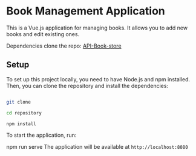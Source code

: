 # Book Management Application

This is a Vue.js application for managing books. It allows you to add new books and edit existing ones.

Dependencies clone the repo:
[API-Book-store](https://github.com/JuniorPaula/book-store-api)

## Setup

  

To set up this project locally, you need to have Node.js and npm installed. Then, you can clone the repository and install the dependencies:

  

```bash

git clone

cd repository

npm install
```

To start the application, run:

npm run  serve
The application will be available at `http://localhost:8080`
